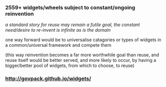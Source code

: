 ### 2559+ widgets/wheels subject to constant/ongoing reinvention

_a standard story for reuse may remain a futile goal, the constant need/desire to re-invent is infinite as is the domain_

one way forward would be to universalise catagories or types of widgets in a common/universal framework and compete them 

(this way reinvention becomes a far more worthwhile goal than reuse, and reuse itself would be better served, and more likely to occur, by having a bigger/better pool of widgets, from which to choose, to reuse)

### http://govpack.github.io/widgets/


